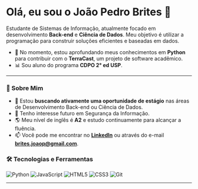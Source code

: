# Olá, eu sou o João Pedro Brites 👋

Estudante de Sistemas de Informação, atualmente focado em desenvolvimento **Back-end** e **Ciência de Dados**. Meu objetivo é utilizar a programação para construir soluções eficientes e baseadas em dados.

- 🐍 No momento, estou aprofundando meus conhecimentos em **Python** para contribuir com o **TerraCast**, um projeto de software acadêmico.
- 📊 Sou aluno do programa **CDPO 2° ed USP**.

---

### **📌 Sobre Mim**

- 🌱 Estou **buscando ativamente uma oportunidade de estágio** nas áreas de Desenvolvimento Back-end ou Ciência de Dados.
- 🔐 Tenho interesse futuro em Segurança da Informação.
- 🌎 Meu nível de inglês é **A2** e estudo continuamente para alcançar a fluência.
- 📫 Você pode me encontrar no **[LinkedIn](https://linkedin.com/in/joaopbrites)** ou através do e-mail **brites.joaop@gmail.com**.

### **🛠️ Tecnologias e Ferramentas**

![Python](https://img.shields.io/badge/Python-3776AB?style=for-the-badge&logo=python&logoColor=white)
![JavaScript](https://img.shields.io/badge/JavaScript-F7DF1E?style=for-the-badge&logo=javascript&logoColor=black)
![HTML5](https://img.shields.io/badge/HTML5-E34F26?style=for-the-badge&logo=html5&logoColor=white)
![CSS3](https://img.shields.io/badge/CSS3-1572B6?style=for-the-badge&logo=css3&logoColor=white)
![Git](https://img.shields.io/badge/Git-F05032?style=for-the-badge&logo=git&logoColor=white)

---
